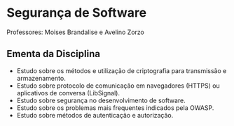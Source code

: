 # Segurança de Software
Professores: Moises Brandalise e Avelino Zorzo

## Ementa da Disciplina
- Estudo sobre os métodos e utilização de criptografia para transmissão e armazenamento.
- Estudo sobre protocolo de comunicação em navegadores (HTTPS) ou aplicativos de conversa (LibSignal).
- Estudo sobre segurança no desenvolvimento de software.
- Estudo sobre os problemas mais frequentes indicados pela OWASP.
- Estudo sobre métodos de autenticação e autorização.